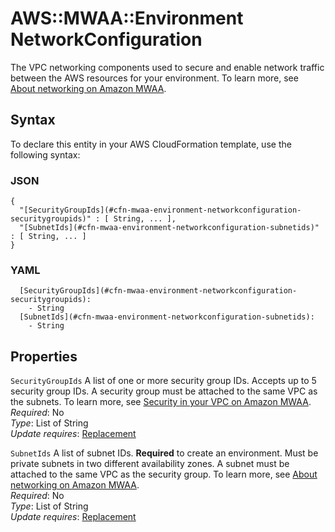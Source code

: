 # AWS::MWAA::Environment NetworkConfiguration<a name="aws-properties-mwaa-environment-networkconfiguration"></a>

The VPC networking components used to secure and enable network traffic between the AWS resources for your environment\. To learn more, see [About networking on Amazon MWAA](https://docs.aws.amazon.com/mwaa/latest/userguide/networking-about.html)\.

## Syntax<a name="aws-properties-mwaa-environment-networkconfiguration-syntax"></a>

To declare this entity in your AWS CloudFormation template, use the following syntax:

### JSON<a name="aws-properties-mwaa-environment-networkconfiguration-syntax.json"></a>

```
{
  "[SecurityGroupIds](#cfn-mwaa-environment-networkconfiguration-securitygroupids)" : [ String, ... ],
  "[SubnetIds](#cfn-mwaa-environment-networkconfiguration-subnetids)" : [ String, ... ]
}
```

### YAML<a name="aws-properties-mwaa-environment-networkconfiguration-syntax.yaml"></a>

```
  [SecurityGroupIds](#cfn-mwaa-environment-networkconfiguration-securitygroupids): 
    - String
  [SubnetIds](#cfn-mwaa-environment-networkconfiguration-subnetids): 
    - String
```

## Properties<a name="aws-properties-mwaa-environment-networkconfiguration-properties"></a>

`SecurityGroupIds`  <a name="cfn-mwaa-environment-networkconfiguration-securitygroupids"></a>
A list of one or more security group IDs\. Accepts up to 5 security group IDs\. A security group must be attached to the same VPC as the subnets\. To learn more, see [Security in your VPC on Amazon MWAA](https://docs.aws.amazon.com/mwaa/latest/userguide/vpc-security.html)\.  
*Required*: No  
*Type*: List of String  
*Update requires*: [Replacement](https://docs.aws.amazon.com/AWSCloudFormation/latest/UserGuide/using-cfn-updating-stacks-update-behaviors.html#update-replacement)

`SubnetIds`  <a name="cfn-mwaa-environment-networkconfiguration-subnetids"></a>
A list of subnet IDs\. **Required** to create an environment\. Must be private subnets in two different availability zones\. A subnet must be attached to the same VPC as the security group\. To learn more, see [About networking on Amazon MWAA](https://docs.aws.amazon.com/mwaa/latest/userguide/networking-about.html)\.  
*Required*: No  
*Type*: List of String  
*Update requires*: [Replacement](https://docs.aws.amazon.com/AWSCloudFormation/latest/UserGuide/using-cfn-updating-stacks-update-behaviors.html#update-replacement)